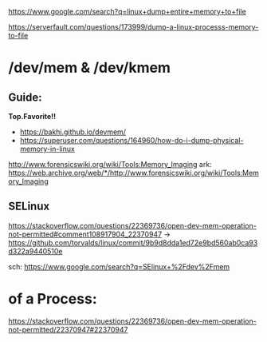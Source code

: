 https://www.google.com/search?q=linux+dump+entire+memory+to+file

https://serverfault.com/questions/173999/dump-a-linux-processs-memory-to-file

# /dev/mem & /dev/kmem
## Guide:
**Top.Favorite!!**
- https://bakhi.github.io/devmem/
- https://superuser.com/questions/164960/how-do-i-dump-physical-memory-in-linux

http://www.forensicswiki.org/wiki/Tools:Memory_Imaging
ark: https://web.archive.org/web/*/http://www.forensicswiki.org/wiki/Tools:Memory_Imaging

## SELinux
https://stackoverflow.com/questions/22369736/open-dev-mem-operation-not-permitted#comment108917904_22370947
-> https://github.com/torvalds/linux/commit/9b9d8dda1ed72e9bd560ab0ca93d322a9440510e

sch: https://www.google.com/search?q=SElinux+%2Fdev%2Fmem

# of a Process:
https://stackoverflow.com/questions/22369736/open-dev-mem-operation-not-permitted/22370947#22370947
